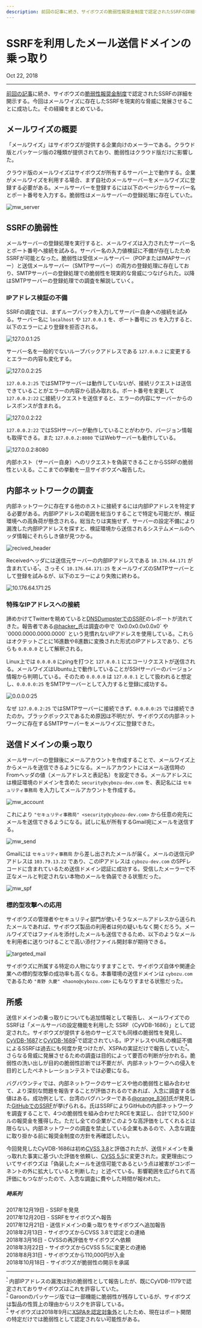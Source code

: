 ```yaml
---
description: 前回の記事に続き、サイボウズの脆弱性報奨金制度で認定されたSSRFの詳細を開示する。今回はメールワイズに存在したSSRFを現実的な脅威に発展させることに成功した。その経緯をまとめている。
---
```


# SSRFを利用したメール送信ドメインの乗っ取り

<p class="modest" align="left">Oct 22, 2018</p>

---

[前回の記事](/2018/ssrf_in_cybozu.md)に続き、サイボウズの[脆弱性報奨金制度](https://cybozu.co.jp/products/bug-bounty/)で認定されたSSRFの詳細を開示する。今回はメールワイズに存在したSSRFを現実的な脅威に発展させることに成功した。その経緯をまとめている。

## メールワイズの概要

「メールワイズ」はサイボウズが提供する企業向けのメーラーである。クラウド版とパッケージ版の2種類が提供されており、脆弱性はクラウド版だけに影響した。

クラウド版のメールワイズはサイボウズが所有するサーバー上で動作する。企業がメールワイズを利用する場合、まず自社のメールサーバーをメールワイズに登録する必要がある。メールサーバーを登録するには以下のページからサーバー名とポート番号を入力する。脆弱性はメールサーバーの登録処理に存在していた。

![mw_server](/assets/2018/smtp_domain_takeover/mw_server.png)

## SSRFの脆弱性

メールサーバーの登録処理を実行すると、メールワイズは入力されたサーバー名とポート番号へ接続を試みる。サーバー名の入力値検証に不備が存在したためSSRFが可能となった。脆弱性は受信メールサーバー（POPまたはIMAPサーバー）と送信メールサーバー（SMTPサーバー）の両方の登録処理に存在しており、SMTPサーバーの登録処理での脆弱性を現実的な脅威につなげられた。以降はSMTPサーバーの登録処理での調査を解説していく。

### IPアドレス検証の不備

SSRFの調査では、まずループバックを入力してサーバー自身への接続を試みる。サーバー名に `localhost` や `127.0.0.1` を、ポート番号に `25` を入力すると、以下のエラーにより登録を拒否される。

![127.0.0.1:25](/assets/2018/smtp_domain_takeover/127.0.0.1_25.png)

サーバー名を一般的でないループバックアドレスである `127.0.0.2` に変更するとエラーの内容も変化する。

![127.0.0.2:25](/assets/2018/smtp_domain_takeover/127.0.0.2_25.png)

`127.0.0.2:25` ではSMTPサーバーは動作していないが、接続リクエストは送信できていることがエラーの内容から読み取れる。ポート番号を変更して `127.0.0.2:22` に接続リクエストを送信すると、エラーの内容にサーバーからのレスポンスが含まれる。

![127.0.0.2:22](/assets/2018/smtp_domain_takeover/127.0.0.2_22.png)

`127.0.0.2:22` ではSSHサーバーが動作していることがわかり、バージョン情報も取得できる。また `127.0.0.2:8080` ではWebサーバーも動作している。

![127.0.0.2:8080](/assets/2018/smtp_domain_takeover/127.0.0.2_8080.png)

内部ホスト（サーバー自身）へのリクエストを偽装できることからSSRFの脆弱性といえる。ここまでの挙動を一旦サイボウズへ報告した。

## 内部ネットワークの調査

内部ネットワークに存在する他のホストに接続するには内部IPアドレスを特定する必要がある。内部IPアドレスの範囲を総当りすることで特定も可能だが、検証環境への高負荷が懸念される。総当たりは実施せず、サーバーの設定不備により漏洩した内部IPアドレスを探すと、検証環境から送信されるシステムメールのヘッダ情報にそれらしき値が見つかる。

![recived_header](/assets/2018/smtp_domain_takeover/recived_header.png)

Receivedヘッダには送信元サーバーの内部IPアドレスである `10.176.64.171` が含まれている<sup id="f1">[¹](#fn1)</sup>。さっそく `10.176.64.171:25` をメールワイズのSMTPサーバーとして登録を試みるが、以下のエラーにより失敗に終わる。

![10.176.64.171:25](/assets/2018/smtp_domain_takeover/10.176.64.171_25.png)

### 特殊なIPアドレスへの接続

諦めかけてTwitterを眺めていると[DNSDumpsterでのSSRF](https://www.corben.io/hackertarget/)のレポートが流れてきた。報告者である[@hacker_](https://twitter.com/hacker_)氏は調査の中で `0x0.0x0.0x0.0x0` や `0000.0000.0000.0000` という見慣れないIPアドレスを使用している。これらはオクテットごとに16進数や8進数に変換された形式のIPアドレスであり、どちらも `0.0.0.0` として解釈される。

Linux上では `0.0.0.0` にpingを打つと `127.0.0.1` にエコーリクエストが送信される。メールワイズはUbuntu上で動作していることがSSHサーバーのバージョン情報から判明している。そのため `0.0.0.0` は `127.0.0.1` として扱われると想定し、`0.0.0.0:25` をSMTPサーバーとして入力すると登録に成功する。

![0.0.0.0:25](/assets/2018/smtp_domain_takeover/0.0.0.0_25.png)

なぜ `127.0.0.2:25` ではSMTPサーバーに接続できず、`0.0.0.0:25` では接続できたのか。ブラックボックスであるため原因は不明だが、サイボウズの内部ネットワークに存在するSMTPサーバーをメールワイズに登録できた。

## 送信ドメインの乗っ取り

メールサーバーの登録後にメールアカウントを作成することで、メールワイズ上からメールを送信できるようになる。メールアカウントにはメール送信時のFromヘッダの値（メールアドレスと表記名）を設定できる。メールアドレスには検証環境のドメインを含めた `security@cybozu-dev.com` を、表記名には `セキュリティ事務局` を入力してメールアカウントを作成する。

![mw_account](/assets/2018/smtp_domain_takeover/mw_account.png)

これにより `"セキュリティ事務局" <security@cybozu-dev.com>` から任意の宛先にメールを送信できるようになる。試しに私が所有するGmail宛にメールを送信する。

![mw_send](/assets/2018/smtp_domain_takeover/mw_send.png)

Gmailには `セキュリティ事務局` から差し出されたメールが届く。メールの送信元IPアドレスは `103.79.13.22` であり、このIPアドレスは `cybozu-dev.com` のSPFレコードに含まれているため送信ドメイン認証に成功する。受信したメーラーで不正なメールと判定されない本物のメールを偽装できる状態だった。

![mw_spf](/assets/2018/smtp_domain_takeover/mw_spf.png)

### 標的型攻撃への応用

サイボウズの管理者やセキュリティ部門が使いそうなメールアドレスから送られたメールであれば、サイボウズ製品の利用者は何の疑いもなく開くだろう。メールワイズではファイルを添付したメールも送信できるため、以下のようなメールを利用者に送りつけることで高い添付ファイル開封率が期待できる。

![targeted_mail](/assets/2018/smtp_domain_takeover/targeted_mail.png)

サイボウズに所属する特定の人物になりすますことで、サイボウズ自体や関連企業への標的型攻撃の成功率も高くなる。本番環境の送信ドメインは `cybozu.com` であるため `"青野 久慶" <haono@cybozu.com>` にもなりすませる状態だった。

## 所感

送信ドメインの乗っ取りについても追加情報として報告し、メールワイズでのSSRFは「メールサーバの設定機能を利用した SSRF（CyVDB-1686）」として認定された。サイボウズが提供する他のサービスでも同様の脆弱性を発見し、[CyVDB-1687](https://kb.cybozu.support/article/33103/)と[CyVDB-1689](https://kb.cybozu.support/article/33779/)<sup id="f2">[²](#fn2)</sup>で認定されている。IPアドレスやURLの検証不備によるSSRFは過去にも何度か見つけたが、XSPAの実証だけで報告していた<sup id="f3">[³](#fn3)</sup>。さらなる脅威に発展させるための調査は目的によって要否の判断が分かれる。脆弱性の洗い出しが目的の脆弱性診断では不要だが、内部ネットワークへの侵入を目的としたペネトレーションテストでは必要になる。

バグバウンティでは、内部ネットワークのサービスや他の脆弱性と組み合わせて、より深刻な問題を報告することが評価されるのであれば、入念に調査する価値はある。成功例として、台湾のバグハンターである[@orange_8361](https://twitter.com/orange_8361)氏が発見した[GitHubでのSSRF](http://blog.orange.tw/2017/07/how-i-chained-4-vulnerabilities-on.html)が挙げられる。氏はSSRFによりGitHubの内部ネットワークを調査することで、4つの脆弱性を組み合わせたRCEを実証し、合計で12,500ドルの報奨金を獲得した。ただし全ての企業がこのような高評価をしてくれるとは限らない。内部ネットワークの調査を禁止している企業もあるので、入念な調査に取り掛かる前に報奨金制度の方針を再確認したい。

今回発見したCyVDB-1686は初め[CVSS 3.8](https://www.first.org/cvss/calculator/3.0#CVSS:3.0/AV:N/AC:L/PR:H/UI:N/S:U/C:L/I:L/A:N)と評価されたが、送信ドメインを乗っ取れた事実に基づいた評価を依頼し、[CVSS 5.5](https://www.first.org/cvss/calculator/3.0#CVSS:3.0/AV:N/AC:L/PR:H/UI:N/S:C/C:L/I:L/A:N)に変更された。変更理由についてサイボウズは「偽装したメールを送信可能であるという点は被害がコンポーネントの外に拡大していると判断した」と述べている。影響範囲を広げられて高評価にもつながったので、入念な調査に費やした時間が報われた。

##### 時系列

2017年12月19日 - SSRFを発見  
2017年12月20日 - SSRFをサイボウズへ報告  
2017年12月21日 - 送信ドメインの乗っ取りをサイボウズへ追加報告  
2018年2月13日 - サイボウズからCVSS 3.8で認定との連絡  
2018年3月16日 - CVSSの再評価をサイボウズへ依頼  
2018年3月22日 - サイボウズからCVSS 5.5に変更との連絡  
2018年8月31日 - サイボウズから110,000円が入金  
2018年10月18日 - サイボウズが脆弱性の開示を承諾  

---

<sup id="fn1">[¹](#f1)</sup> 内部IPアドレスの漏洩は別の脆弱性として報告したが、既にCyVDB-1179で認定されておりサイボウズはこれを許容していた。  
<sup id="fn2">[²](#f2)</sup> Garoonのパッケージ版では一部機能に脆弱性が残存しているが、サイボウズは製品の性質上の理由からリスクを許容している。  
<sup id="fn3">[³](#f3)</sup> サイボウズは2018年9月に[XSPAを認定対象外](https://github.com/cybozu/bugbounty/blob/master/scope/XSPA.md)としたため、現在はポート開閉の特定だけでは脆弱性として認定されない可能性がある。  
